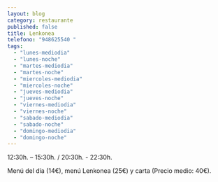 ```yaml
---
layout: blog
category: restaurante
published: false
title: Lenkonea
telefono: "948625540 "
tags: 
  - "lunes-mediodia"
  - "lunes-noche"
  - "martes-mediodia"
  - "martes-noche"
  - "miercoles-mediodia"
  - "miercoles-noche"
  - "jueves-mediodia"
  - "jueves-noche"
  - "viernes-mediodia"
  - "viernes-noche"
  - "sabado-mediodia"
  - "sabado-noche"
  - "domingo-mediodia"
  - "domingo-noche"
---
```


12:30h. – 15:30h. / 20:30h. - 22:30h.

Menú del día (14€), menú Lenkonea (25€) y carta (Precio medio: 40€).